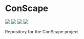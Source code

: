 # ConScape

[![][pipeline-status-img]][pipeline-status-url] [![][docs-stable-img]][docs-stable-url] [![][docs-dev-img]][docs-dev-url] [![][codecov-img]][codecov-url]

Repository for the ConScape project

[pipeline-status-img]: https://gitlab.com/ConScape/ConScape.jl/badges/master/pipeline.svg
[pipeline-status-url]: https://gitlab.com/ConScape/ConScape.jl/commits/master

[docs-stable-img]: https://img.shields.io/badge/docs-stable-blue.svg
[docs-stable-url]: https://conscape.github.io/ConScape.jl/stable/

[docs-dev-img]: https://img.shields.io/badge/docs-dev-blue.svg
[docs-dev-url]: https://conscape.github.io/ConScape.jl/dev/

[codecov-img]: https://codecov.io/gl/ConScape/ConScape.jl/branch/master/graph/badge.svg?token=qVMzC5XABw
[codecov-url]: https://codecov.io/gl/ConScape/ConScape.jl
